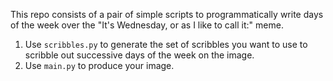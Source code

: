 This repo consists of a pair of simple scripts to programmatically write days of the week over the "It's Wednesday, or as I like to call it:" meme.

1. Use `scribbles.py` to generate the set of scribbles you want to use to scribble out successive days of the week on the image.
2. Use `main.py` to produce your image.